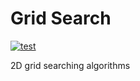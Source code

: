 # Grid Search

[![test](https://github.com/stevebob/grid-search/actions/workflows/test.yml/badge.svg)](https://github.com/stevebob/grid-search/actions/workflows/test.yml)

2D grid searching algorithms
